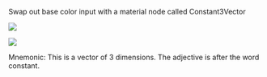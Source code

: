 

Swap out base color input with a material node called Constant3Vector

![](https://i.imgur.com/9YV1saF.png)


![](https://i.imgur.com/4s4ZWKw.png)

Mnemonic: This is a vector of 3 dimensions. The adjective is after the word constant.